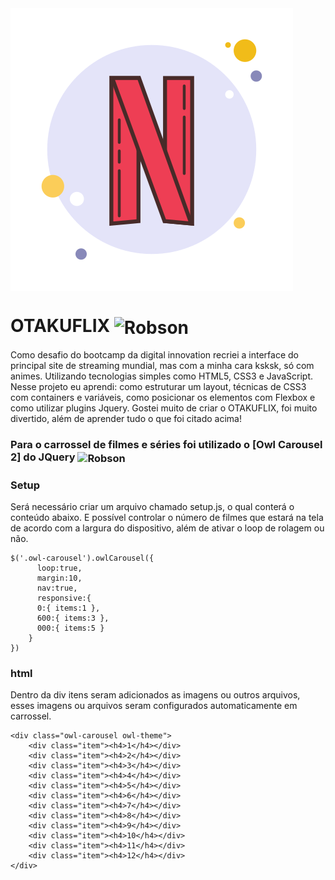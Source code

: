 
<img align="center" alt="Robson" src="https://github.com/Robson-Carvalho/OTAKUFLIX-A-COPY-OF-NETFLIX/blob/main/img/icone-otakuflix.png?raw=true">

# OTAKUFLIX <img align="center" height="100" width="100" alt="Robson" src="https://i.pinimg.com/originals/d1/37/db/d137db1d40598f876d12faf92e93709f.jpg">

 Como desafio do bootcamp da digital innovation recriei a interface do principal site de streaming mundial, mas com a minha cara ksksk, só com animes. Utilizando tecnologias simples como HTML5, CSS3 e JavaScript. Nesse projeto eu aprendi: como estruturar um layout, técnicas de CSS3 com containers e variáveis, como posicionar os elementos com Flexbox e como utilizar plugins Jquery. Gostei muito de criar o OTAKUFLIX, foi muito divertido, além de aprender tudo o que foi citado acima!

### Para o carrossel de filmes e séries foi utilizado o  [Owl Carousel 2] do JQuery <img align="center" height="50" width="50" alt="Robson" src="https://flanp.com/images/jquery-logo.png">


### Setup
Será necessário criar um arquivo chamado setup.js, o qual conterá o conteúdo abaixo. E possível controlar o número de filmes que estará na tela de acordo com a largura do dispositivo, além de ativar o loop de rolagem ou não. 
```
$('.owl-carousel').owlCarousel({
      loop:true, 
      margin:10, 
      nav:true, 
      responsive:{ 
      0:{ items:1 },  
      600:{ items:3 },  
      000:{ items:5 } 
	} 
})
```

### html
Dentro da div itens seram adicionados as imagens ou outros arquivos, esses imagens ou arquivos seram configurados automaticamente em carrossel. 
```
<div class="owl-carousel owl-theme">
    <div class="item"><h4>1</h4></div>
    <div class="item"><h4>2</h4></div>
    <div class="item"><h4>3</h4></div>
    <div class="item"><h4>4</h4></div>
    <div class="item"><h4>5</h4></div>
    <div class="item"><h4>6</h4></div>
    <div class="item"><h4>7</h4></div>
    <div class="item"><h4>8</h4></div>
    <div class="item"><h4>9</h4></div>
    <div class="item"><h4>10</h4></div>
    <div class="item"><h4>11</h4></div>
    <div class="item"><h4>12</h4></div>
</div>
```
